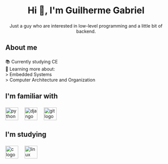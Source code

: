 <h1 align="center">Hi 👋, I'm Guilherme Gabriel</h1>

###

<p align="center">Just a guy who are interested in low-level programming and a little bit of backend.</p>

###

<h2 align="left">About me</h2>

###

<p align="left">📚 Currently studying CE <br>🎯 Learning more about:<br>> Embedded Systems<br>> Computer Architecture and Organization</p>

###

<h2 align="left">I'm familiar with</h2>

###

<div align="left">
  <img src="https://cdn.jsdelivr.net/gh/devicons/devicon/icons/python/python-original.svg" height="40" alt="python logo"  />
  <img width="12" />
  <img src="https://cdn.jsdelivr.net/gh/devicons/devicon/icons/django/django-plain.svg" height="40" alt="django logo"  />
  <img width="12" />
  <img src="https://cdn.simpleicons.org/git/F05032" height="40" alt="git logo"  />
</div>

###

<h2 align="left">I'm studying</h2>

###

<div align="left">
  <img src="https://cdn.jsdelivr.net/gh/devicons/devicon/icons/c/c-original.svg" height="40" alt="c logo"  />
  <img width="12" />
  <img src="https://cdn.jsdelivr.net/gh/devicons/devicon/icons/linux/linux-original.svg" height="40" alt="linux logo"  />
</div>

###
